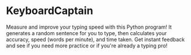 # KeyboardCaptain
Measure and improve your typing speed with this Python program! It generates a random sentence for you to type, then calculates your accuracy, speed (words per minute), and time taken. Get instant feedback and see if you need more practice or if you're already a typing pro!
